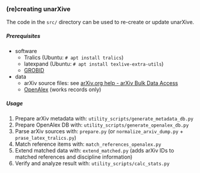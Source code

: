 ### (re)creating unarXive

The code in the `src/` directory can be used to re-create or update unarXive.

##### Prerequisites

* software
    * Tralics (Ubuntu: `# apt install tralics`)
    * latexpand (Ubuntu: `# apt install texlive-extra-utils`)
    * [GROBID](https://github.com/kermitt2/grobid)
* data
    * arXiv source files: see [arXiv.org help - arXiv Bulk Data Access](https://arxiv.org/help/bulk_data)
    * [OpenAlex](https://openalex.org/) (works records only)

##### Usage

1. Prepare arXiv metadata with: `utility_scripts/generate_metadata_db.py`
2. Prepare OpenAlex DB with: `utility_scripts/generate_openalex_db.py`
3. Parse arXiv sources with: `prepare.py` (or `normalize_arxiv_dump.py` + `prase_latex_tralics.py`)
4. Match reference items with: `match_references_openalex.py`
5. Extend matched data with: `extend_matched.py` (adds arXiv IDs to matched references and discipline information)
5. Verify and analyze result with: `utility_scripts/calc_stats.py`
